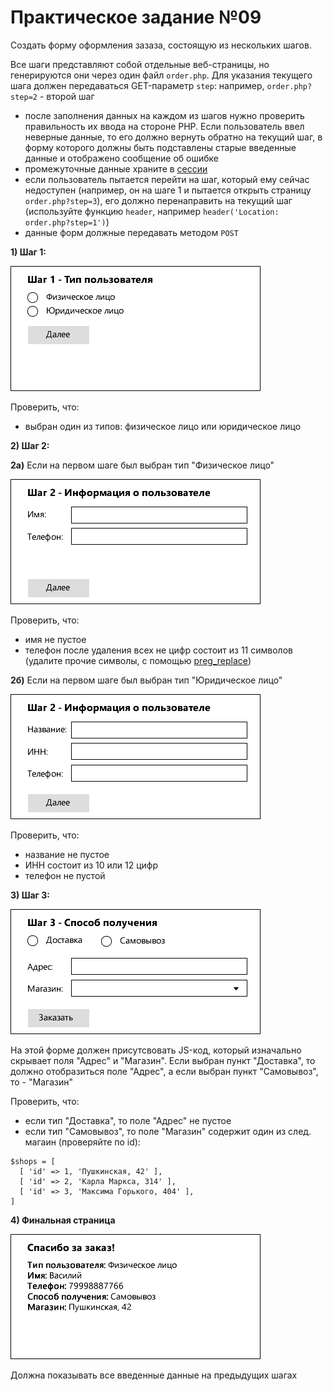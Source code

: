 Практическое задание №09
=======================

Создать форму оформления зазаза, состоящую из нескольких шагов.

Все шаги представляют собой отдельные веб-страницы, но генерируются они через один файл `order.php`. Для указания текущего шага должен передаваться GET-параметр `step`: например, `order.php?step=2` - второй шаг

- после заполнения данных на каждом из шагов нужно проверить правильность их ввода на стороне PHP. Если пользователь ввел неверные данные, то его должно вернуть обратно на текущий шаг, в форму которого должны быть подставлены старые введенные данные и отображено сообщение об ошибке
- промежуточные данные храните в [сессии](https://www.php.net/manual/ru/session.examples.basic.php)
- если пользователь пытается перейти на шаг, который ему сейчас недоступен (например, он на шаге 1 и пытается открыть страницу `order.php?step=3`), его должно перенаправить на текущий шаг (используйте функцию `header`, например `header('Location: order.php?step=1')`)
- данные форм должные передавать методом `POST`


**1) Шаг 1:**

![](media/oit_pr09_1.png)

Проверить, что:
- выбран один из типов: физическое лицо или юридическое лицо

**2) Шаг 2:**

**2а)** Если на первом шаге был выбран тип "Физическое лицо"

![](media/oit_pr09_2a.png)

Проверить, что:
- имя не пустое
- телефон после удаления всех не цифр состоит из 11 символов (удалите прочие символы, с помощью [preg_replace](https://www.php.net/manual/ru/function.preg-replace.php))

**2б)** Если на первом шаге был выбран тип "Юридическое лицо"

![](media/oit_pr09_2b.png)

Проверить, что:
- название не пустое
- ИНН состоит из 10 или 12 цифр
- телефон не пустой

**3) Шаг 3:**

![](media/oit_pr09_3.png)

На этой форме должен присутсвовать JS-код, который изначально скрывает поля "Адрес" и "Магазин". Если выбран пункт "Доставка", то должно отобразиться поле "Адрес", а если выбран пункт "Самовывоз", то - "Магазин"

Проверить, что:
- если тип "Доставка", то поле "Адрес" не пустое
- если тип "Самовывоз", то поле "Магазин" содержит один из след. магаин (проверяйте по id):
```
$shops = [
  [ 'id' => 1, 'Пушкинская, 42' ],
  [ 'id' => 2, 'Карла Маркса, 314' ],
  [ 'id' => 3, 'Максима Горького, 404' ],
]
```

**4) Финальная страница**

![](media/oit_pr09_4.png)

Должна показывать все введенные данные на предыдущих шагах
